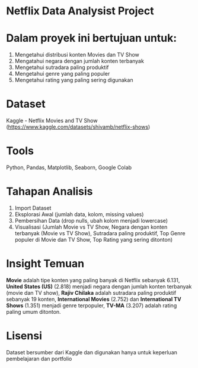 # Netflix Data Analysist Project 

# Dalam proyek ini bertujuan untuk:
1. Mengetahui distribusi konten Movies dan TV Show
2. Mengatahui negara dengan jumlah konten terbanyak
3. Mengetahui sutradara paling produktif
4. Mengetahui genre yang paling populer
5. Mengetahui rating yang paling sering digunakan

# Dataset 
Kaggle - Netflix Movies and TV Show (https://www.kaggle.com/datasets/shivamb/netflix-shows)

# Tools
Python, Pandas, Matplotlib, Seaborn, Google Colab

# Tahapan Analisis
1. Import Dataset
2. Eksplorasi Awal (jumlah data, kolom, missing values)
3. Pembersihan Data (drop nulls, ubah kolom menjadi lowercase)
4. Visualisasi (Jumlah Movie vs TV Show, Negara dengan konten terbanyak (Movie vs TV Show), Sutradara paling produktif, Top Genre populer di Movie dan TV Show, Top Rating yang sering ditonton)

# Insight Temuan
**Movie** adalah tipe konten yang paling banyak di Netflix sebanyak 6.131, 
**United States (US)** (2.818) menjadi negara dengan jumlah konten terbanyak (movie dan TV show),
**Rajiv Chilaka** adalah sutradara paling produktif sebanyak 19 konten,
**International Movies** (2.752) dan **International TV Shows** (1.351) menjadi genre terpopuler,
**TV-MA** (3.207) adalah rating paling umum ditonton. 

# Lisensi
Dataset bersumber dari Kaggle dan digunakan hanya untuk keperluan pembelajaran dan portfolio
